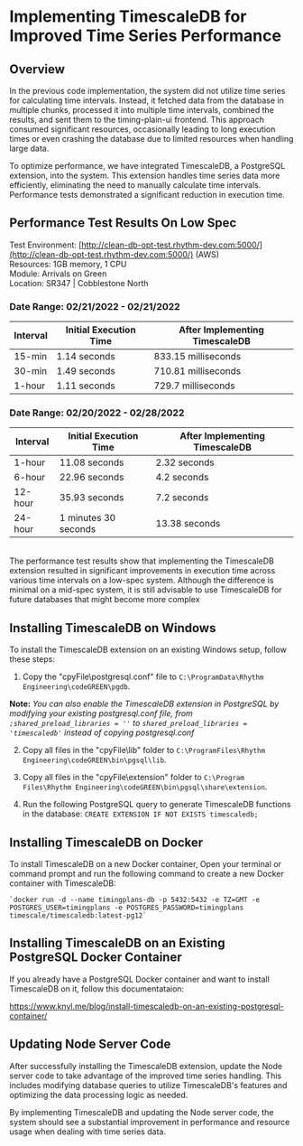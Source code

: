 ﻿
#  Implementing TimescaleDB for Improved Time Series Performance

## Overview

In the previous code implementation, the system did not utilize time series for calculating time intervals. Instead, it fetched data from the database in multiple chunks, processed it into multiple time intervals, combined the results, and sent them to the timing-plain-ui frontend. This approach consumed significant resources, occasionally leading to long execution times or even crashing the database due to limited resources when handling large data.

To optimize performance, we have integrated TimescaleDB, a PostgreSQL extension, into the system. This extension handles time series data more efficiently, eliminating the need to manually calculate time intervals. Performance tests demonstrated a significant reduction in execution time.



## Performance Test Results On Low Spec

Test Environment: [http://clean-db-opt-test.rhythm-dev.com:5000/](http://clean-db-opt-test.rhythm-dev.com:5000/) (AWS)
<br/> Resources: 1GB memory, 1 CPU
<br/> Module: Arrivals on Green
<br/>Location: SR347 | Cobblestone North


### Date Range: 02/21/2022 - 02/21/2022
| Interval                 | Initial Execution Time       | After Implementing TimescaleDB |
|--------------------------|------------------------------|-----------------------------------------------|
| 15-min                   | 1.14 seconds                 | 833.15 milliseconds                          |
| 30-min                   | 1.49 seconds                 | 710.81 milliseconds                          |
| 1-hour                   | 1.11 seconds                 | 729.7 milliseconds                          |


### Date Range: 02/20/2022 - 02/28/2022

| Interval                 | Initial Execution Time       | After Implementing TimescaleDB |
|--------------------------|------------------------------|--------------------------------|
| 1-hour                   | 11.08 seconds                | 2.32 seconds                   |
| 6-hour                   | 22.96 seconds                | 4.2 seconds                  |
| 12-hour                  | 35.93 seconds                | 7.2 seconds                   |
| 24-hour                  | 1 minutes 30 seconds         | 13.38 seconds                     |



<br/>
The performance test results show that implementing the TimescaleDB extension resulted in significant improvements in execution time across various time intervals on a low-spec system. Although the difference is minimal on a mid-spec system, it is still advisable to use TimescaleDB for future databases that might become more complex

## Installing TimescaleDB on Windows

To install the TimescaleDB extension on an existing Windows setup, follow these steps:

1.  Copy the "cpyFile\postgresql.conf" file to `C:\ProgramData\Rhythm Engineering\codeGREEN\pgdb`.
    
**Note:** _You can also enable the TimescaleDB extension in PostgreSQL by modifying your existing postgresql.conf file, from `;shared_preload_libraries = ''` to `shared_preload_libraries = 'timescaledb'` instead of copying postgresql.conf_


2.  Copy all files in the "cpyFile\lib" folder to `C:\ProgramFiles\Rhythm Engineering\codeGREEN\bin\pgsql\lib`.


3.  Copy all files in the "cpyFile\extension" folder to `C:\Program Files\Rhythm Engineering\codeGREEN\bin\pgsql\share\extension`.

    
4.  Run the following PostgreSQL query to generate TimescaleDB functions in the database:
    `CREATE EXTENSION IF NOT EXISTS timescaledb;` 

## Installing TimescaleDB on Docker

To install TimescaleDB on a new Docker container, Open your terminal or command prompt and run the following command to create a new Docker container with TimescaleDB:

    `docker run -d --name timingplans-db -p 5432:5432 -e TZ=GMT -e POSTGRES_USER=timingplans -e POSTGRES_PASSWORD=timingplans timescale/timescaledb:latest-pg12`

## Installing TimescaleDB on an Existing PostgreSQL Docker Container

If you already have a PostgreSQL Docker container and want to install TimescaleDB on it, follow this documentataion:

https://www.knyl.me/blog/install-timescaledb-on-an-existing-postgresql-container/


## Updating Node Server Code

After successfully installing the TimescaleDB extension, update the Node server code to take advantage of the improved time series handling. This includes modifying database queries to utilize TimescaleDB's features and optimizing the data processing logic as needed.

By implementing TimescaleDB and updating the Node server code, the system should see a substantial improvement in performance and resource usage when dealing with time series data.
